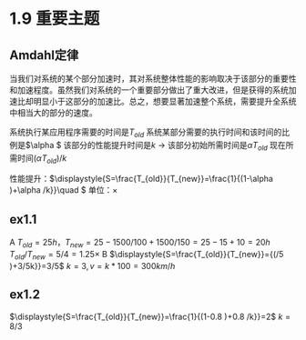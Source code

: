 # 1.9 重要主题
## Amdahl定律
当我们对系统的某个部分加速时，其对系统整体性能的影响取决于该部分的重要性和加速程度。虽然我们对系统的一个重要部分做出了重大改进，但是获得的系统加速比却明显小于这部分的加速比。总之，想要显著加速整个系统，需要提升全系统中相当大的部分的速度。

系统执行某应用程序需要的时间是$T_{old}$
系统某部分需要的执行时间和该时间的比例是$\alpha $
该部分的性能提升时间是$k$
→
该部分初始所需时间是$\alpha T_{old}$
现在所需时间$(\alpha T_{old})/k$

性能提升：$\displaystyle{S=\frac{T_{old}}{T_{new}}=\frac{1}{(1-\alpha )+\alpha /k}}\quad $ 
单位：×
## ex1.1
A
$T_{old}=25h$，$T_{new}=25-1500/100+1500/150=25-15+10=20h$
${T_{old}}/{T_{new}}=5/4=1.25×$
B
$\displaystyle{S=\frac{T_{old}}{T_{new}}={(/5 )+3/5k}}=3/5$ 
$k=3,v=k*100=300km/h$
## ex1.2
$\displaystyle{S=\frac{T_{old}}{T_{new}}=\frac{1}{(1-0.8 )+0.8 /k}}=2$ 
$k=8/3$



